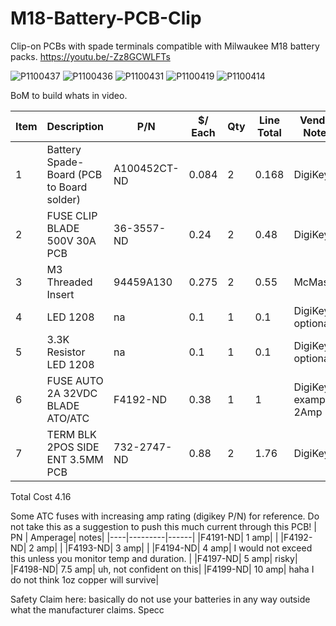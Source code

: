# M18-Battery-PCB-Clip
Clip-on PCBs with spade terminals compatible with Milwaukee M18 battery packs. 
https://youtu.be/-Zz8GCWLFTs

![P1100437](https://github.com/user-attachments/assets/ee64d6ab-c08d-48b7-a5c6-b3ada54877be)
![P1100436](https://github.com/user-attachments/assets/e55b9321-e286-4443-8142-17e128838322)
![P1100431](https://github.com/user-attachments/assets/430ef530-c3c8-4604-98ad-9fdf5d7b2cd7)
![P1100419](https://github.com/user-attachments/assets/ec0372de-abf6-4da7-82e9-2ab3f26a7eb7)
![P1100414](https://github.com/user-attachments/assets/beac9eee-0855-45e0-bd37-8f1f54066365)

BoM to build whats in video. 

|Item	|Description	|P/N	|$/ Each |	Qty|	Line Total|	Vendor	Notes|
|-----|-------------|-----|---------|----|------------|--------------------|
|1|	Battery Spade-Board (PCB to Board solder)|	A100452CT-ND	|0.084	|2|	0.168|	DigiKey	|
|2|	FUSE CLIP BLADE 500V 30A PCB	|36-3557-ND|	0.24|	2|	0.48|	DigiKey	|
|3|	M3 Threaded Insert	|94459A130	|0.275|	2	|0.55|	McMaster|	
|4|	LED 1208	|na	|0.1	|1|	0.1|	DigiKey	optional|
|5|	3.3K Resistor LED 1208|	na|	0.1|	1	|0.1|	DigiKey	optional|
|6|	FUSE AUTO 2A 32VDC BLADE ATO/ATC|	F4192-ND|	0.38|	1|	1|	DigiKey	example 2Amp|
|7|	TERM BLK 2POS SIDE ENT 3.5MM PCB|	732-2747-ND|	0.88	|2	|1.76|	DigiKey	|

Total Cost 4.16




Some ATC fuses with increasing amp rating (digikey P/N) for reference. Do not take this as a suggestion to push this much current through this PCB! 
| PN | Amperage| notes|
|----|---------|------|
|F4191-ND| 1 amp| |
|F4192-ND| 2 amp| |
|F4193-ND| 3 amp| |
|F4194-ND| 4 amp| I would not exceed this unless you  monitor temp and duration. |
|F4197-ND| 5 amp| risky|
|F4198-ND| 7.5 amp| uh, not confident on this|
|F4199-ND| 10 amp| haha I do not think 1oz copper will survive|

Safety Claim here: basically do not use your batteries in any way outside what the manufacturer claims.  Specc
